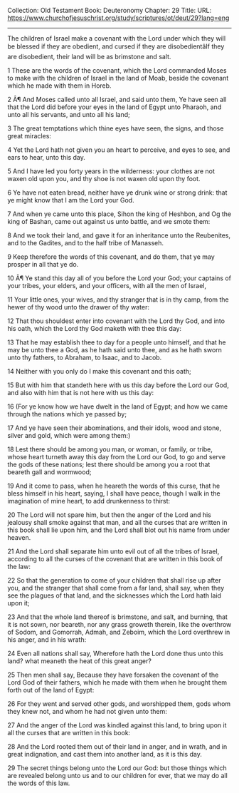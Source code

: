 Collection: Old Testament
Book: Deuteronomy
Chapter: 29
Title: 
URL: https://www.churchofjesuschrist.org/study/scriptures/ot/deut/29?lang=eng

---

The children of Israel make a covenant with the Lord under which they will be blessed if they are obedient, and cursed if they are disobedientâIf they are disobedient, their land will be as brimstone and salt.

1 These are the words of the covenant, which the Lord commanded Moses to make with the children of Israel in the land of Moab, beside the covenant which he made with them in Horeb.

2 Â¶ And Moses called unto all Israel, and said unto them, Ye have seen all that the Lord did before your eyes in the land of Egypt unto Pharaoh, and unto all his servants, and unto all his land;

3 The great temptations which thine eyes have seen, the signs, and those great miracles:

4 Yet the Lord hath not given you an heart to perceive, and eyes to see, and ears to hear, unto this day.

5 And I have led you forty years in the wilderness: your clothes are not waxen old upon you, and thy shoe is not waxen old upon thy foot.

6 Ye have not eaten bread, neither have ye drunk wine or strong drink: that ye might know that I am the Lord your God.

7 And when ye came unto this place, Sihon the king of Heshbon, and Og the king of Bashan, came out against us unto battle, and we smote them:

8 And we took their land, and gave it for an inheritance unto the Reubenites, and to the Gadites, and to the half tribe of Manasseh.

9 Keep therefore the words of this covenant, and do them, that ye may prosper in all that ye do.

10 Â¶ Ye stand this day all of you before the Lord your God; your captains of your tribes, your elders, and your officers, with all the men of Israel,

11 Your little ones, your wives, and thy stranger that is in thy camp, from the hewer of thy wood unto the drawer of thy water:

12 That thou shouldest enter into covenant with the Lord thy God, and into his oath, which the Lord thy God maketh with thee this day:

13 That he may establish thee to day for a people unto himself, and that he may be unto thee a God, as he hath said unto thee, and as he hath sworn unto thy fathers, to Abraham, to Isaac, and to Jacob.

14 Neither with you only do I make this covenant and this oath;

15 But with him that standeth here with us this day before the Lord our God, and also with him that is not here with us this day:

16 (For ye know how we have dwelt in the land of Egypt; and how we came through the nations which ye passed by;

17 And ye have seen their abominations, and their idols, wood and stone, silver and gold, which were among them:)

18 Lest there should be among you man, or woman, or family, or tribe, whose heart turneth away this day from the Lord our God, to go and serve the gods of these nations; lest there should be among you a root that beareth gall and wormwood;

19 And it come to pass, when he heareth the words of this curse, that he bless himself in his heart, saying, I shall have peace, though I walk in the imagination of mine heart, to add drunkenness to thirst:

20 The Lord will not spare him, but then the anger of the Lord and his jealousy shall smoke against that man, and all the curses that are written in this book shall lie upon him, and the Lord shall blot out his name from under heaven.

21 And the Lord shall separate him unto evil out of all the tribes of Israel, according to all the curses of the covenant that are written in this book of the law:

22 So that the generation to come of your children that shall rise up after you, and the stranger that shall come from a far land, shall say, when they see the plagues of that land, and the sicknesses which the Lord hath laid upon it;

23 And that the whole land thereof is brimstone, and salt, and burning, that it is not sown, nor beareth, nor any grass groweth therein, like the overthrow of Sodom, and Gomorrah, Admah, and Zeboim, which the Lord overthrew in his anger, and in his wrath:

24 Even all nations shall say, Wherefore hath the Lord done thus unto this land? what meaneth the heat of this great anger?

25 Then men shall say, Because they have forsaken the covenant of the Lord God of their fathers, which he made with them when he brought them forth out of the land of Egypt:

26 For they went and served other gods, and worshipped them, gods whom they knew not, and whom he had not given unto them:

27 And the anger of the Lord was kindled against this land, to bring upon it all the curses that are written in this book:

28 And the Lord rooted them out of their land in anger, and in wrath, and in great indignation, and cast them into another land, as it is this day.

29 The secret things belong unto the Lord our God: but those things which are revealed belong unto us and to our children for ever, that we may do all the words of this law.

